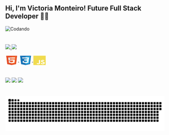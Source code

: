 ## Hi, I'm Victoria Monteiro! Future Full Stack Developer :woman_technologist:

<img align="center" alt="Codando" height="300" width="300" src="https://media.discordapp.net/attachments/1131978392007352423/1213689604365090896/giphy.gif?ex=661b4d86&is=6608d886&hm=fe28724f7bb9b7fc404e9f49fd56c57bef90d4589b2cc6f489ec8487478faa9a&=&width=400&height=400">

#

<div>
  <a href="https://github.com/ViMonteiro22">
  <img height="180em" src="https://github-readme-stats.vercel.app/api?username=ViMonteiro22&show_icons=true&theme=tokyonight&include_all_commits=true&count_private=true"/>
  <img height="180em" src="https://github-readme-stats.vercel.app/api/top-langs/?username=ViMonteiro22&layout=compact&langs_count=6&theme=tokyonight"/>
</div>
<div style="display: inline_block"><br>
  <img align="center" alt="HTML" height="30" width="40" src="https://raw.githubusercontent.com/devicons/devicon/master/icons/html5/html5-original.svg ">
  <img align="center" alt="CSS" height="30" width="40" src="https://raw.githubusercontent.com/devicons/devicon/master/icons/css3/css3-original.svg ">
  <img align="center" alt="Js" height="30" width="40" src="https://raw.githubusercontent.com/devicons/devicon/master/icons/javascript/javascript-plain.svg ">
</div>
 
  #
 
<div>
  <a href="https://www.instagram.com/viih_monteiiro/" target="_blank"><img src="https://img.shields.io/badge/-Instagram-%23E4405F?style=for-the-badge&logo=instagram&logoColor=white" target="_blank"></a>
  <a href="https://www.linkedin.com/in/vict%C3%B3ria-silva-monteiro-3a6a86238/" target="_blank"><img src="https://img.shields.io/badge/-LinkedIn-%230077B5?style=for-the-badge&logo=linkedin&logoColor=white" target="_blank"></a> 
  <a href = "mailto:victoria.vrsm@gmail.com"><img src="https://img.shields.io/badge/-Gmail-%23333?style=for-the-badge&logo=gmail&logoColor=white" target="_blank"></a>
</div>

#

![snake gif](https://github.com/ViMonteiro22/ViMonteiro22/blob/output/github-contribution-grid-snake.svg)
